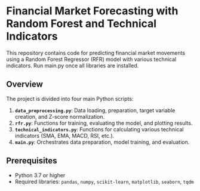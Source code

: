 # Financial Market Forecasting with Random Forest and Technical Indicators

This repository contains code for predicting financial market movements using a Random Forest Regressor (RFR) model with various technical indicators. Run main.py once all libraries are installed.

## Overview

The project is divided into four main Python scripts:

1. **`data_preprocessing.py`**: Data loading, preparation, target variable creation, and Z-score normalization.
2. **`rfr.py`**: Functions for training, evaluating the model, and plotting results.
3. **`technical_indicators.py`**: Functions for calculating various technical indicators (SMA, EMA, MACD, RSI, etc.).
4. **`main.py`**: Orchestrates data preparation, model training, and evaluation.

## Prerequisites

- Python 3.7 or higher
- Required libraries: `pandas`, `numpy`, `scikit-learn`, `matplotlib`, `seaborn`, `tqdm`

